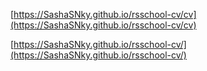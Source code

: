 [https://SashaSNky.github.io/rsschool-cv/cv](https://SashaSNky.github.io/rsschool-cv/cv)


[https://SashaSNky.github.io/rsschool-cv/](https://SashaSNky.github.io/rsschool-cv/)
